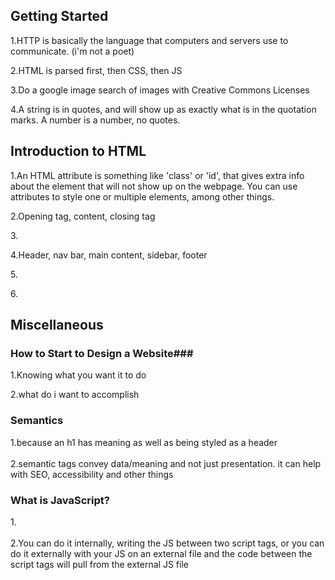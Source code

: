 ## Getting Started<br>  

1.HTTP is basically the language that computers and servers use to communicate. (i'm not a poet)<br>  

2.HTML is parsed first, then CSS, then JS<br>  

3.Do a google image search of images with Creative Commons Licenses<br>  

4.A string is in quotes, and will show up as exactly what is in the quotation marks. A number is a number, no quotes.<br>  

## Introduction to HTML<br>  

1.An HTML attribute is something like 'class' or 'id', that gives extra info about the element that will not show up on the webpage. You can use attributes to style one or multiple elements, among other things.<br>  

2.Opening tag, content, closing tag<br>  

3.<br>  

4.Header, nav bar, main content, sidebar, footer<br>  

5.<br>  

6.<br>  

## Miscellaneous<br>  

### How to Start to Design a Website###<br>  

1.Knowing what you want it to do<br>  

2.what do i want to accomplish<br>  

### Semantics<br>  
1.because an h1 has meaning as well as being styled as a header<br>  
2.semantic tags convey data/meaning and not just presentation. it can help with SEO, accessibility and other things<br>  
### What is JavaScript?<br>  
1.<br>  
2.You can do it internally, writing the JS between two script tags, or you can do it externally with your JS on an external file and the code between the script tags will pull from the external JS file<br>


